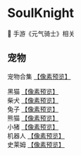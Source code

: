 # SoulKnight
:art: 手游《元气骑士》相关 

## 宠物

宠物合集 [【像素预览】](https://itagn.github.io/SoulKnight/pet/)     

黑猫 [【像素预览】](https://itagn.github.io/SoulKnight/pet/cat/)    
柴犬 [【像素预览】](https://itagn.github.io/SoulKnight/pet/dog/)    
兔子 [【像素预览】](https://itagn.github.io/SoulKnight/pet/rabbit/)    
熊猫 [【像素预览】](https://itagn.github.io/SoulKnight/pet/panda/)    
小猪 [【像素预览】](https://itagn.github.io/SoulKnight/pet/pig/)    
机器人 [【像素预览】](https://itagn.github.io/SoulKnight/pet/robot/)    
史莱姆 [【像素预览】](https://itagn.github.io/SoulKnight/pet/slime/)    

